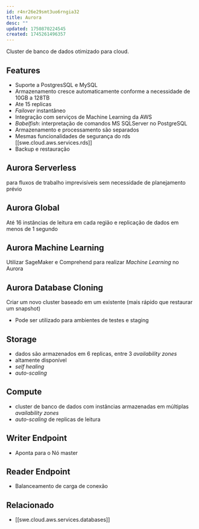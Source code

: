 ```yaml
---
id: r4nr26e29smt3uo6rngia32
title: Aurora
desc: ""
updated: 1750870224545
created: 1745261496357
---
```


Cluster de banco de dados otimizado para cloud.

## Features

- Suporte a PostgresSQL e MySQL
- Armazenamento cresce automaticamente conforme a necessidade de 10GB a 128TB
- Ate 15 replicas
- _Failover_ instantâneo
- Integração com serviços de Machine Learning da AWS
- _Babelfish_: interpretação de comandos MS SQLServer no PostgreSQL
- Armazenamento e processamento são separados
- Mesmas funcionalidades de segurança do rds [[swe.cloud.aws.services.rds]]
- Backup e restauração

## Aurora Serverless

para fluxos de trabalho imprevisíveis sem necessidade de planejamento prévio

## Aurora Global

Até 16 instâncias de leitura em cada região e replicação de dados em menos de 1 segundo

## Aurora Machine Learning

Utilizar SageMaker e Comprehend para realizar _Machine Learning_ no Aurora

## Aurora Database Cloning

Criar um novo cluster baseado em um existente (mais rápido que restaurar um snapshot)

- Pode ser utilizado para ambientes de testes e staging

## Storage

- dados são armazenados em 6 replicas, entre 3 _availability zones_
- altamente disponível
- _self healing_
- _auto-scaling_

## Compute

- cluster de banco de dados com instâncias armazenadas em múltiplas _availability zones_
- _auto-scaling_ de replicas de leitura

## Writer Endpoint

- Aponta para o Nó master

## Reader Endpoint

- Balanceamento de carga de conexão

## Relacionado

- [[swe.cloud.aws.services.databases]]

